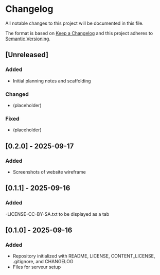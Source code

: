# Changelog
All notable changes to this project will be documented in this file.

The format is based on [Keep a Changelog](https://keepachangelog.com/en/1.1.0/)
and this project adheres to [Semantic Versioning](https://semver.org/spec/v2.0.0.html).

## [Unreleased]
### Added
- Initial planning notes and scaffolding

### Changed
- (placeholder)

### Fixed
- (placeholder)

## [0.2.0] - 2025-09-17
### Added
- Screenshots of website wireframe

## [0.1.1] - 2025-09-16
### Added
-LICENSE-CC-BY-SA.txt to be displayed as a tab

## [0.1.0] - 2025-09-16
### Added
- Repository initialized with README, LICENSE, CONTENT_LICENSE, .gitignore, and CHANGELOG
- Files for serveur setup
